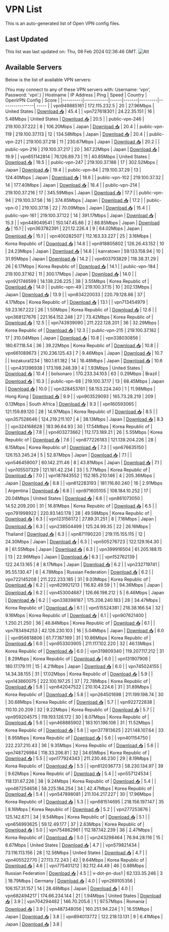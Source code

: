 # VPN List

This is an auto-generated list of Open VPN config files.

## Last Updated

This list was last updated on: Thu, 08 Feb 2024 02:36:46 GMT.
![Alt](https://repobeats.axiom.co/api/embed/186b98318ef1479477931607c1ad7d823f12451f.svg "Repobeats analytics image")

## Available Servers

Below is the list of available VPN servers:

(You may connect to any of these VPN servers with: Username: 'vpn', Password: 'vpn'.)
| Hostname | IP Address | Ping | Speed | Country | OpenVPN Config | Score |
|----------|------------|------|-------|---------|----------------| ----- |
| vpn949885161 | 172.115.232.5 | 20 | 27.96Mbps | United States | [Download 📥](./configs/server_0_US.ovpn) | 45.4 |
| vpn727618301 | 24.22.35.151 | 16 | 5.48Mbps | United States | [Download 📥](./configs/server_1_US.ovpn) | 20.5 |
| public-vpn-246 | 219.100.37.222 | 8 | 106.20Mbps | Japan | [Download 📥](./configs/server_2_JP.ovpn) | 20.4 |
| public-vpn-119 | 219.100.37.113 | 12 | 134.58Mbps | Japan | [Download 📥](./configs/server_3_JP.ovpn) | 20.4 |
| public-vpn-221 | 219.100.37.218 | 11 | 230.67Mbps | Japan | [Download 📥](./configs/server_4_JP.ovpn) | 20.2 |
| public-vpn-216 | 219.100.37.217 | 20 | 367.22Mbps | Japan | [Download 📥](./configs/server_5_JP.ovpn) | 19.9 |
| vpn651142814 | 76.126.89.73 | 11 | 40.85Mbps | United States | [Download 📥](./configs/server_6_US.ovpn) | 19.5 |
| public-vpn-247 | 219.100.37.188 | 17 | 302.52Mbps | Japan | [Download 📥](./configs/server_7_JP.ovpn) | 19.4 |
| public-vpn-84 | 219.100.37.29 | 13 | 124.40Mbps | Japan | [Download 📥](./configs/server_8_JP.ovpn) | 18.6 |
| public-vpn-102 | 219.100.37.32 | 14 | 177.40Mbps | Japan | [Download 📥](./configs/server_9_JP.ovpn) | 18.4 |
| public-vpn-214 | 219.100.37.216 | 17 | 345.59Mbps | Japan | [Download 📥](./configs/server_10_JP.ovpn) | 17.7 |
| public-vpn-94 | 219.100.37.56 | 16 | 374.65Mbps | Japan | [Download 📥](./configs/server_11_JP.ovpn) | 17.2 |
| public-vpn-0 | 219.100.37.18 | 22 | 70.09Mbps | Japan | [Download 📥](./configs/server_12_JP.ovpn) | 15.4 |
| public-vpn-161 | 219.100.37.122 | 14 | 391.17Mbps | Japan | [Download 📥](./configs/server_13_JP.ovpn) | 15.3 |
| vpn449049541 | 150.147.45.86 | 2 | 88.85Mbps | Japan | [Download 📥](./configs/server_14_JP.ovpn) | 15.1 |
| vpn363782391 | 221.12.226.4 | 9 | 64.02Mbps | Japan | [Download 📥](./configs/server_15_JP.ovpn) | 15.1 |
| vpn400282507 | 112.163.33.227 | 25 | 3.16Mbps | Korea Republic of | [Download 📥](./configs/server_16_KR.ovpn) | 14.6 |
| vpn918805802 | 126.26.43.152 | 10 | 24.23Mbps | Japan | [Download 📥](./configs/server_17_JP.ovpn) | 14.6 |
| kanratown | 59.133.158.94 | 10 | 31.95Mbps | Japan | [Download 📥](./configs/server_18_JP.ovpn) | 14.2 |
| vpn603793829 | 118.38.31.29 | 26 | 6.17Mbps | Korea Republic of | [Download 📥](./configs/server_19_KR.ovpn) | 14.1 |
| public-vpn-184 | 219.100.37.162 | 11 | 300.17Mbps | Japan | [Download 📥](./configs/server_20_JP.ovpn) | 14.0 |
| vpn921746599 | 14.138.226.225 | 38 | 3.55Mbps | Korea Republic of | [Download 📥](./configs/server_21_KR.ovpn) | 14.0 |
| public-vpn-49 | 219.100.37.15 | 10 | 202.13Mbps | Japan | [Download 📥](./configs/server_22_JP.ovpn) | 13.9 |
| vpn834220033 | 220.79.128.86 | 37 | 4.17Mbps | Korea Republic of | [Download 📥](./configs/server_23_KR.ovpn) | 13.1 |
| vpn713454979 | 59.23.167.222 | 26 | 1.50Mbps | Korea Republic of | [Download 📥](./configs/server_24_KR.ovpn) | 12.6 |
| vpn368127676 | 221.164.152.248 | 27 | 73.42Mbps | Korea Republic of | [Download 📥](./configs/server_25_KR.ovpn) | 12.5 |
| vpn743939090 | 211.222.128.201 | 36 | 32.29Mbps | Korea Republic of | [Download 📥](./configs/server_26_KR.ovpn) | 12.3 |
| public-vpn-215 | 219.100.37.182 | 17 | 310.04Mbps | Japan | [Download 📥](./configs/server_27_JP.ovpn) | 10.8 |
| vpn338030856 | 180.67.118.54 | 36 | 39.22Mbps | Korea Republic of | [Download 📥](./configs/server_28_KR.ovpn) | 10.8 |
| vpn661089673 | 210.236.125.43 | 7 | 9.46Mbps | Japan | [Download 📥](./configs/server_29_JP.ovpn) | 10.7 |
| kozakura1234 | 180.1.61.182 | 14 | 16.48Mbps | Japan | [Download 📥](./configs/server_30_JP.ovpn) | 10.6 |
| vpn431396938 | 173.198.248.39 | 4 | 1.93Mbps | United States | [Download 📥](./configs/server_31_US.ovpn) | 10.4 |
| bolsonaro | 170.233.34.103 | 63 | 0.29Mbps | Brazil | [Download 📥](./configs/server_32_BR.ovpn) | 10.3 |
| public-vpn-68 | 219.100.37.17 | 13 | 68.45Mbps | Japan | [Download 📥](./configs/server_33_JP.ovpn) | 10.0 |
| vpn328453761 | 58.153.224.240 | 1 | 11.98Mbps | Hong Kong | [Download 📥](./configs/server_34_HK.ovpn) | 9.9 |
| vpn903529093 | 165.73.28.219 | 209 | 0.13Mbps | South Africa | [Download 📥](./configs/server_35_ZA.ovpn) | 9.3 |
| vpn160593065 | 121.159.89.120 | 28 | 14.97Mbps | Korea Republic of | [Download 📥](./configs/server_36_KR.ovpn) | 8.5 |
| vpn357528646 | 124.219.211.107 | 4 | 38.13Mbps | Japan | [Download 📥](./configs/server_37_JP.ovpn) | 8.3 |
| vpn324168628 | 183.96.64.93 | 30 | 17.54Mbps | Korea Republic of | [Download 📥](./configs/server_38_KR.ovpn) | 7.8 |
| vpn403273662 | 112.173.189.21 | 26 | 5.55Mbps | Korea Republic of | [Download 📥](./configs/server_39_KR.ovpn) | 7.6 |
| vpn877226183 | 121.139.204.226 | 28 | 6.15Mbps | Korea Republic of | [Download 📥](./configs/server_40_KR.ovpn) | 7.3 |
| vpn676635150 | 126.153.245.24 | 5 | 52.87Mbps | Japan | [Download 📥](./configs/server_41_JP.ovpn) | 7.1 |
| vpn546459007 | 60.142.211.46 | 8 | 43.81Mbps | Japan | [Download 📥](./configs/server_42_JP.ovpn) | 7.1 |
| vpn105507329 | 121.161.42.234 | 33 | 5.77Mbps | Korea Republic of | [Download 📥](./configs/server_43_KR.ovpn) | 7.0 |
| vpn187843552 | 152.165.210.146 | 4 | 205.36Mbps | Japan | [Download 📥](./configs/server_44_JP.ovpn) | 6.8 |
| vpn612283193 | 181.116.60.240 | 16 | 2.91Mbps | Argentina | [Download 📥](./configs/server_45_AR.ovpn) | 6.6 |
| vpn971605105 | 108.184.10.252 | 17 | 20.04Mbps | United States | [Download 📥](./configs/server_46_US.ovpn) | 6.6 |
| vpn861073050 | 14.52.209.200 | 31 | 16.81Mbps | Korea Republic of | [Download 📥](./configs/server_47_KR.ovpn) | 6.5 |
| vpn791998922 | 220.93.140.178 | 28 | 49.59Mbps | Korea Republic of | [Download 📥](./configs/server_48_KR.ovpn) | 6.3 |
| vpn123156172 | 27.89.31.251 | 8 | 7.16Mbps | Japan | [Download 📥](./configs/server_49_JP.ovpn) | 6.3 |
| vpn238504499 | 125.24.99.35 | 22 | 26.16Mbps | Thailand | [Download 📥](./configs/server_50_TH.ovpn) | 6.3 |
| vpn871190220 | 219.115.155.115 | 12 | 24.30Mbps | Japan | [Download 📥](./configs/server_51_JP.ovpn) | 6.3 |
| vpn505276723 | 122.129.164.30 | 8 | 61.55Mbps | Japan | [Download 📥](./configs/server_52_JP.ovpn) | 6.3 |
| vpn399916504 | 61.205.188.15 | 13 | 22.96Mbps | Japan | [Download 📥](./configs/server_53_JP.ovpn) | 6.3 |
| vpn152762139 | 122.24.13.165 | 8 | 8.17Mbps | Japan | [Download 📥](./configs/server_54_JP.ovpn) | 6.2 |
| vpn232719741 | 95.55.130.47 | 6 | 4.78Mbps | Russian Federation | [Download 📥](./configs/server_55_RU.ovpn) | 6.2 |
| vpn722145208 | 211.222.233.185 | 31 | 9.03Mbps | Korea Republic of | [Download 📥](./configs/server_56_KR.ovpn) | 6.2 |
| vpn829921213 | 116.82.49.59 | 1 | 94.36Mbps | Japan | [Download 📥](./configs/server_57_JP.ovpn) | 6.2 |
| vpn453004687 | 126.66.198.212 | 5 | 6.46Mbps | Japan | [Download 📥](./configs/server_58_JP.ovpn) | 6.2 |
| vpn338398187 | 175.208.240.183 | 28 | 34.47Mbps | Korea Republic of | [Download 📥](./configs/server_59_KR.ovpn) | 6.1 |
| vpn515524381 | 218.38.166.54 | 32 | 9.16Mbps | Korea Republic of | [Download 📥](./configs/server_60_KR.ovpn) | 6.1 |
| vpn907621400 | 1.250.21.250 | 36 | 46.84Mbps | Korea Republic of | [Download 📥](./configs/server_61_KR.ovpn) | 6.1 |
| vpn783494253 | 42.126.230.103 | 16 | 5.04Mbps | Japan | [Download 📥](./configs/server_62_JP.ovpn) | 6.0 |
| vpn956618806 | 61.77.187.169 | 31 | 10.86Mbps | Korea Republic of | [Download 📥](./configs/server_63_KR.ovpn) | 6.0 |
| vpn953303905 | 211.117.102.220 | 32 | 46.13Mbps | Korea Republic of | [Download 📥](./configs/server_64_KR.ovpn) | 6.0 |
| vpn319809340 | 119.207.117.212 | 31 | 8.29Mbps | Korea Republic of | [Download 📥](./configs/server_65_KR.ovpn) | 6.0 |
| vpn131907906 | 180.17.179.111 | 15 | 4.21Mbps | Japan | [Download 📥](./configs/server_66_JP.ovpn) | 6.0 |
| vpn745024155 | 14.34.38.155 | 31 | 17.02Mbps | Korea Republic of | [Download 📥](./configs/server_67_KR.ovpn) | 5.9 |
| vpn143860075 | 222.100.197.25 | 37 | 72.78Mbps | Korea Republic of | [Download 📥](./configs/server_68_KR.ovpn) | 5.8 |
| vpn642047522 | 210.104.224.6 | 31 | 31.89Mbps | Korea Republic of | [Download 📥](./configs/server_69_KR.ovpn) | 5.8 |
| vpn264501698 | 211.199.198.74 | 30 | 30.68Mbps | Korea Republic of | [Download 📥](./configs/server_70_KR.ovpn) | 5.7 |
| vpn922722838 | 110.10.20.209 | 32 | 9.22Mbps | Korea Republic of | [Download 📥](./configs/server_71_KR.ovpn) | 5.7 |
| vpn959204575 | 119.193.126.172 | 30 | 8.07Mbps | Korea Republic of | [Download 📥](./configs/server_72_KR.ovpn) | 5.6 |
| vpn468885902 | 183.101.196.106 | 31 | 11.52Mbps | Korea Republic of | [Download 📥](./configs/server_73_KR.ovpn) | 5.6 |
| vpn377813625 | 221.148.107.64 | 33 | 8.95Mbps | Korea Republic of | [Download 📥](./configs/server_74_KR.ovpn) | 5.6 |
| vpn401154750 | 222.237.210.43 | 36 | 9.35Mbps | Korea Republic of | [Download 📥](./configs/server_75_KR.ovpn) | 5.6 |
| vpn748729984 | 118.33.206.81 | 32 | 34.65Mbps | Korea Republic of | [Download 📥](./configs/server_76_KR.ovpn) | 5.5 |
| vpn177924343 | 211.230.46.230 | 29 | 8.19Mbps | Korea Republic of | [Download 📥](./configs/server_77_KR.ovpn) | 5.5 |
| vpn612036773 | 58.230.134.97 | 39 | 9.62Mbps | Korea Republic of | [Download 📥](./configs/server_78_KR.ovpn) | 5.4 |
| vpn557124534 | 118.131.67.226 | 38 | 9.24Mbps | Korea Republic of | [Download 📥](./configs/server_79_KR.ovpn) | 5.4 |
| vpn467254656 | 58.225.184.254 | 34 | 42.47Mbps | Korea Republic of | [Download 📥](./configs/server_80_KR.ovpn) | 5.4 |
| vpn547898081 | 211.104.217.227 | 30 | 17.96Mbps | Korea Republic of | [Download 📥](./configs/server_81_KR.ovpn) | 5.3 |
| vpn681514695 | 218.156.197.147 | 35 | 8.16Mbps | Korea Republic of | [Download 📥](./configs/server_82_KR.ovpn) | 5.2 |
| vpn277253876 | 125.142.67.1 | 34 | 9.54Mbps | Korea Republic of | [Download 📥](./configs/server_83_KR.ovpn) | 5.1 |
| vpn656993625 | 59.12.49.177 | 37 | 2.63Mbps | Korea Republic of | [Download 📥](./configs/server_84_KR.ovpn) | 5.0 |
| vpn754862961 | 112.187.142.239 | 36 | 2.47Mbps | Korea Republic of | [Download 📥](./configs/server_85_KR.ovpn) | 5.0 |
| vpn243298464 | 76.94.28.116 | 15 | 6.67Mbps | United States | [Download 📥](./configs/server_86_US.ovpn) | 4.7 |
| vpn579821434 | 73.116.113.156 | 28 | 12.56Mbps | United States | [Download 📥](./configs/server_87_US.ovpn) | 4.7 |
| vpn405522770 | 27.113.72.243 | 42 | 9.64Mbps | Korea Republic of | [Download 📥](./configs/server_88_KR.ovpn) | 4.6 |
| vpn775401212 | 82.112.44.49 | 46 | 0.88Mbps | Russian Federation | [Download 📥](./configs/server_89_RU.ovpn) | 4.5 |
| v-dot-pn-dus1 | 62.133.35.246 | 3 | 18.79Mbps | Germany | [Download 📥](./configs/server_90_DE.ovpn) | 4.0 |
| vpn269105356 | 106.157.31.157 | 14 | 28.48Mbps | Japan | [Download 📥](./configs/server_91_JP.ovpn) | 4.0 |
| vpn682494217 | 174.66.234.144 | 21 | 1.94Mbps | United States | [Download 📥](./configs/server_92_US.ovpn) | 3.9 |
| vpn704294482 | 146.70.205.6 | 1 | 97.57Mbps | Romania | [Download 📥](./configs/server_93_RO.ovpn) | 3.9 |
| vpn487348056 | 160.251.94.224 | 1 | 16.55Mbps | Japan | [Download 📥](./configs/server_94_JP.ovpn) | 3.8 |
| vpn894013772 | 122.218.13.131 | 9 | 6.41Mbps | Japan | [Download 📥](./configs/server_95_JP.ovpn) | 3.8 |
